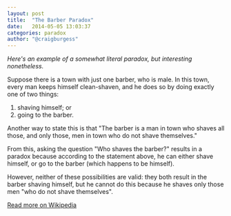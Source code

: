 ```yaml
---
layout: post
title:  "The Barber Paradox"
date:   2014-05-05 13:03:37
categories: paradox
author: "@craigburgess"
---
```

_Here's an example of a somewhat literal paradox, but interesting nonetheless._

Suppose there is a town with just one barber, who is male. In this town, every man keeps himself clean-shaven, and he does so by doing exactly one of two things:

1. shaving himself; or
2. going to the barber.

Another way to state this is that "The barber is a man in town who shaves all those, and only those, men in town who do not shave themselves."

From this, asking the question "Who shaves the barber?" results in a paradox because according to the statement above, he can either shave himself, or go to the barber (which happens to be himself). 

However, neither of these possibilities are valid: they both result in the barber shaving himself, but he cannot do this because he shaves only those men "who do not shave themselves".

[Read more on Wikipedia][1]

[1]: http://en.wikipedia.org/wiki/Barber_paradox